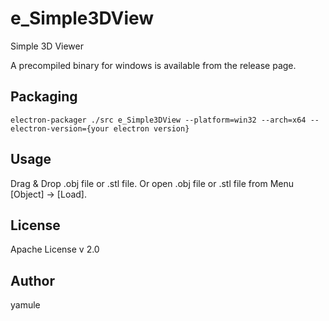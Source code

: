 # e_Simple3DView
Simple 3D Viewer

A precompiled binary for windows is available from the release page.

## Packaging
```
electron-packager ./src e_Simple3DView --platform=win32 --arch=x64 --electron-version={your electron version}
```

## Usage
Drag & Drop .obj file or .stl file.
Or open .obj file or .stl file from Menu [Object] -> [Load].


## License
Apache License v 2.0

## Author
yamule

